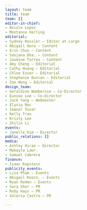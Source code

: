 ```yaml
---
layout: team
title: team
team: []
editor-in-chief:
- Nicole Lopez
- Montanna Harling
editorial:
- Sydney Kessler — Editor at Large
- Abigail Hora — Content
- Erin Chun — Content
- Sanjana Dha. — Content
- Jasmine Torres — Content
- Amy Cheng — Editorial
- Cathy Huang — Editorial
- Chloe Esser — Editorial
- Stephanie Duncan — Editorial
- Zoe Wong — Editorial
design_team:
- Geraldine Wambersie — Co-Director
- Eunsoo Lee — Co-Director
- Jack Yang — Webmaster
- Elysia Mac
- Imanol Tovar
- Kelly Tran
- Kristy Lee
- Zhilin Li
events:
- Janelle Kim — Director
public_relations: []
media:
- Ashley Hirao — Director
- Makayla Lawr.
- Samuel Cabrera
finance:
- Isaac Kopstein
publicity_events:
- Lisa Pham — Events
- Abigail Koorn. — Events
- Ryan Roden — Events
- Sara Shor — PR
- Ruby Hays — PR
- Valeria Castro — PR

---
```

